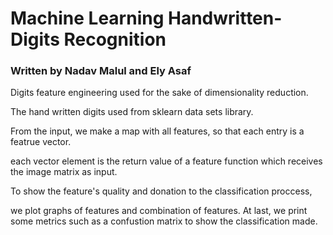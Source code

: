 # Machine Learning Handwritten-Digits Recognition
<h3>Written by Nadav Malul and Ely Asaf </h3>
<p>Digits feature engineering used for the sake of dimensionality reduction.</p>
<p>The hand written digits used from sklearn data sets library.</p>
<p>From the input, we make a map with all features, so that each entry is a featrue
vector.</p>
<p>each vector element is the return value of a feature function which receives the image matrix as input. </p>
<p>To show the feature's quality and donation to the classification proccess, </p>
<p>we plot graphs of features and combination of features. At last, we print some metrics such as a confustion
matrix to show the classification made.</p>





 
